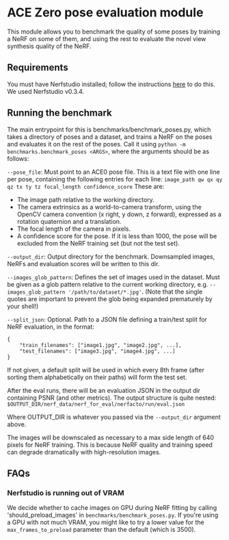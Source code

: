 # ACE Zero pose evaluation module

This module allows you to benchmark the quality of some poses by training a NeRF on some of them, and using the rest to evaluate the novel view synthesis quality of the NeRF.

## Requirements

You must have Nerfstudio installed; follow the instructions [here](https://docs.nerf.studio/quickstart/installation.html) to do this. We used Nerfstudio v0.3.4.

## Running the benchmark

The main entrypoint for this is benchmarks/benchmark_poses.py, which takes a directory of poses and a dataset, and trains a NeRF on the poses and evaluates it on the rest of the poses. Call it using `python -m benchmarks.benchmark_poses <ARGS>`, where the arguments should be as follows:

`--pose_file`: Must point to an ACE0 pose file. This is a text file with one line per pose, containing the following entries for each line:
`image_path qw qx qy qz tx ty tz focal_length confidence_score`
These are:
- The image path relative to the working directory.
- The camera extrinsics as a world-to-camera transform, using the OpenCV camera convention (x right, y down, z forward), expressed as a rotation quaternion and a translation.
- The focal length of the camera in pixels.
- A confidence score for the pose. If it is less than 1000, the pose will be excluded from the NeRF training set (but not the test set).

`--output_dir`: Output directory for the benchmark. Downsampled images, NeRFs and evaluation scores will be written to this dir.

`--images_glob_pattern`: Defines the set of images used in the dataset. Must be given as a glob pattern relative to the current working directory, e.g. `--images_glob_pattern '/path/to/dataset/*.jpg'`. (Note that the single quotes are important to prevent the glob being expanded prematurely by your shell!)

`--split_json`: Optional. Path to a JSON file defining a train/test split for NeRF evaluation, in the format:
```
{
    "train_filenames": ["image1.jpg", "image2.jpg", ...],
    "test_filenames": ["image3.jpg", "image4.jpg", ...]
}
```
If not given, a default split will be used in which every 8th frame (after sorting them alphabetically on their paths) will form the test set.

After the eval runs, there will be an evaluation JSON in the output dir containing PSNR (and other metrics). The output structure is quite nested:
`$OUTPUT_DIR/nerf_data/nerf_for_eval/nerfacto/run/eval.json`

Where OUTPUT_DIR is whatever you passed via the `--output_dir` argument above.

The images will be downscaled as necessary to a max side length of 640 pixels for NeRF training.
This is because NeRF quality and training speed can degrade dramatically with high-resolution images.

## FAQs

### Nerfstudio is running out of VRAM

We decide whether to cache images on GPU during NeRF fitting by calling 'should_preload_images' in `benchmarks/benchmark_poses.py`.
If you're using a GPU with not much VRAM, you might like to try a lower value for the `max_frames_to_preload` parameter than the default (which is 3500).
